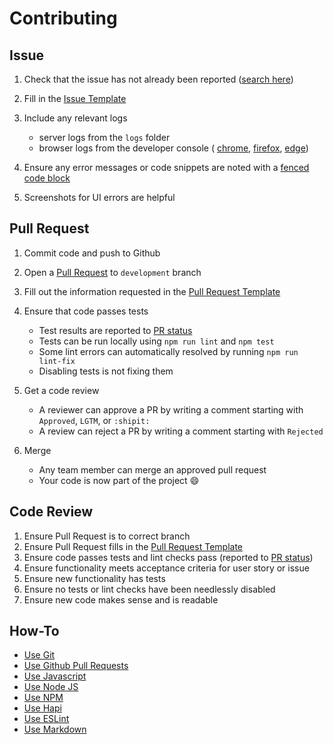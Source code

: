 # Contributing

## Issue

1. Check that the issue has not already been reported ([search here](https://github.com/promisasu/Portal/issues))

2. Fill in the [Issue Template](ISSUE_TEMPLATE.md)

3. Include any relevant logs

   * server logs from the `logs` folder
   * browser logs from the developer console ( [chrome](https://developers.google.com/web/tools/chrome-devtools/debug/console/console-ui), [firefox](https://www.mozilla.org/en-US/firefox/developer/), [edge](https://dev.windows.com/en-us/microsoft-edge/platform/documentation/f12-devtools-guide/console/))

4. Ensure any error messages or code snippets are noted with a [fenced code block](https://help.github.com/articles/github-flavored-markdown/#fenced-code-blocks)

5. Screenshots for UI errors are helpful

## Pull Request

1. Commit code and push to Github

2. Open a [Pull Request](https://help.github.com/articles/using-pull-requests/) to `development` branch

3. Fill out the information requested in the [Pull Request Template](PULL_REQUEST_TEMPLATE.md)

4. Ensure that code passes tests

   * Test results are reported to [PR status](https://github.com/blog/1935-see-results-from-all-pull-request-status-checks)
   * Tests can be run locally using `npm run lint` and `npm test`
   * Some lint errors can automatically resolved by running `npm run lint-fix`
   * Disabling tests is not fixing them

5. Get a code review

   * A reviewer can approve a PR by writing a comment starting with `Approved`, `LGTM`, or `:shipit:`
   * A review can reject a PR by writing a comment starting with `Rejected`

6. Merge

   * Any team member can merge an approved pull request
   * Your code is now part of the project :smile:

## Code Review

1. Ensure Pull Request is to correct branch
2. Ensure Pull Request fills in the [Pull Request Template](PULL_REQUEST_TEMPLATE.md)
3. Ensure code passes tests and lint checks pass (reported to [PR status](https://github.com/blog/1935-see-results-from-all-pull-request-status-checks))
4. Ensure functionality meets acceptance criteria for user story or issue
5. Ensure new functionality has tests
6. Ensure no tests or lint checks have been needlessly disabled
7. Ensure new code makes sense and is readable

## How-To

* [Use Git](https://git-scm.com/doc)
* [Use Github Pull Requests](https://help.github.com/articles/using-pull-requests/)
* [Use Javascript](http://www.w3schools.com/js/)
* [Use Node JS](https://nodejs.org/api/documentation.html)
* [Use NPM](https://docs.npmjs.com/)
* [Use Hapi](http://hapijs.com/tutorials)
* [Use ESLint](http://eslint.org)
* [Use Markdown](https://help.github.com/articles/markdown-basics/)
